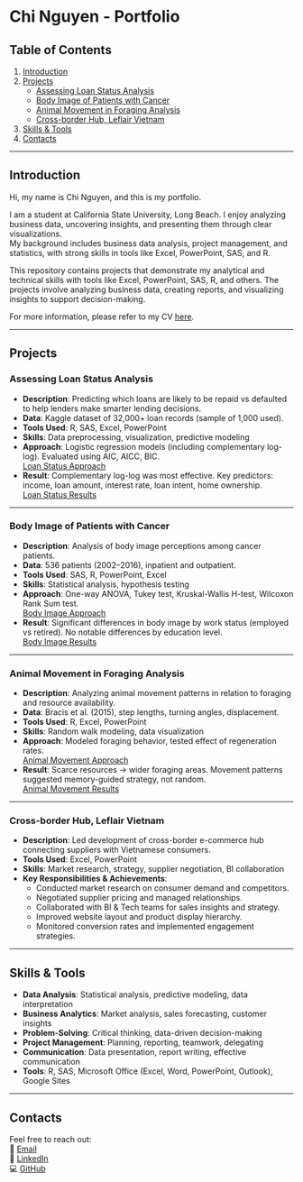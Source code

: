 # Chi Nguyen - Portfolio

## Table of Contents
1. [Introduction](#introduction)  
2. [Projects](#projects)  
   - [Assessing Loan Status Analysis](#assessing-loan-status-analysis)  
   - [Body Image of Patients with Cancer](#body-image-of-patients-with-cancer)  
   - [Animal Movement in Foraging Analysis](#animal-movement-in-foraging-analysis)  
   - [Cross-border Hub, Leflair Vietnam](#cross-border-hub-leflair-vietnam)  
3. [Skills & Tools](#skills--tools)  
4. [Contacts](#contacts)  

---

## Introduction
Hi, my name is Chi Nguyen, and this is my portfolio.

I am a student at California State University, Long Beach. I enjoy analyzing business data, uncovering insights, and presenting them through clear visualizations.  
My background includes business data analysis, project management, and statistics, with strong skills in tools like Excel, PowerPoint, SAS, and R.

This repository contains projects that demonstrate my analytical and technical skills with tools like Excel, PowerPoint, SAS, R, and others. The projects involve analyzing business data, creating reports, and visualizing insights to support decision-making.

For more information, please refer to my CV [here](Chi_Nguyen_CV.pdf). 

---

## Projects

### Assessing Loan Status Analysis
- **Description**: Predicting which loans are likely to be repaid vs defaulted to help lenders make smarter lending decisions.  
- **Data**: Kaggle dataset of 32,000+ loan records (sample of 1,000 used).  
- **Tools Used**: R, SAS, Excel, PowerPoint  
- **Skills**: Data preprocessing, visualization, predictive modeling  
- **Approach**: Logistic regression models (including complementary log-log). Evaluated using AIC, AICC, BIC.  
[Loan Status Approach](Loan_Status_Approach.pdf)  
- **Result**: Complementary log-log was most effective. Key predictors: income, loan amount, interest rate, loan intent, home ownership.  
[Loan Status Results](Loan_Status_Results.pdf)  

---

### Body Image of Patients with Cancer
- **Description**: Analysis of body image perceptions among cancer patients.  
- **Data**: 536 patients (2002–2016), inpatient and outpatient.  
- **Tools Used**: SAS, R, PowerPoint, Excel  
- **Skills**: Statistical analysis, hypothesis testing  
- **Approach**: One-way ANOVA, Tukey test, Kruskal-Wallis H-test, Wilcoxon Rank Sum test.  
[Body Image Approach](Body_Image_Approach.pdf)  
- **Result**: Significant differences in body image by work status (employed vs retired). No notable differences by education level.  
[Body Image Results](Body_Image_Results.pdf)  

---

### Animal Movement in Foraging Analysis
- **Description**: Analyzing animal movement patterns in relation to foraging and resource availability.  
- **Data**: Bracis et al. (2015), step lengths, turning angles, displacement.  
- **Tools Used**: R, Excel, PowerPoint  
- **Skills**: Random walk modeling, data visualization  
- **Approach**: Modeled foraging behavior, tested effect of regeneration rates.  
[Animal Movement Approach](Animal_Movement_Approach.pdf)  
- **Result**: Scarce resources → wider foraging areas. Movement patterns suggested memory-guided strategy, not random.  
[Animal Movement Results](Animal_Movement_Results.pdf)  

---

### Cross-border Hub, Leflair Vietnam
- **Description**: Led development of cross-border e-commerce hub connecting suppliers with Vietnamese consumers.  
- **Tools Used**: Excel, PowerPoint  
- **Skills**: Market research, strategy, supplier negotiation, BI collaboration  
- **Key Responsibilities & Achievements**:  
  - Conducted market research on consumer demand and competitors.  
  - Negotiated supplier pricing and managed relationships.  
  - Collaborated with BI & Tech teams for sales insights and strategy.  
  - Improved website layout and product display hierarchy.  
  - Monitored conversion rates and implemented engagement strategies.  

---

## Skills & Tools
- **Data Analysis**: Statistical analysis, predictive modeling, data interpretation  
- **Business Analytics**: Market analysis, sales forecasting, customer insights  
- **Problem-Solving**: Critical thinking, data-driven decision-making  
- **Project Management**: Planning, reporting, teamwork, delegating  
- **Communication**: Data presentation, report writing, effective communication  
- **Tools**: R, SAS, Microsoft Office (Excel, Word, PowerPoint, Outlook), Google Sites  

---

## Contacts
Feel free to reach out:  
📧 [Email](mailto:christine.nguyen2501@gmail.com)  
🔗 [LinkedIn](https://www.linkedin.com/in/chinguyenvn/)  
💻 [GitHub](http://github.com/chi-chinguyen/Chi-Nguyen---Portfolio)  
